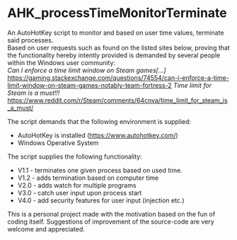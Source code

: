 # AHK_processTimeMonitorTerminate
An AutoHotKey script to monitor and based on user time values, terminate said processes.    
Based on user requests such as found on the listed sites below, proving that the functionality hereby intently provided is demanded by several people within the Windows user community:    
*Can I enforce a time limit window on Steam games[...]*  
https://gaming.stackexchange.com/questions/74554/can-i-enforce-a-time-limit-window-on-steam-games-notably-team-fortress-2
  *Time limit for Steam is a must!!!*  
https://www.reddit.com/r/Steam/comments/64cnva/time_limit_for_steam_is_a_must/
  
The script demands that the following environment is supplied:
- AutoHotKey is installed (https://www.autohotkey.com/)
- Windows Operative System
  
The script supplies the following functionality:
- V1.1 - terminates one given process based on used time.
- V1.2 - adds termination based on computer time
- V2.0 - adds watch for multiple programs
- V3.0 - catch user input upon process start
- V4.0 - add security features for user input (injection etc.)
  
This is a personal project made with the motivation based on the fun of coding itself. Suggestions of improvement of the source-code are very welcome and appreciated.
